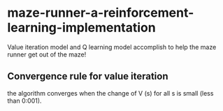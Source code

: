 # maze-runner-a-reinforcement-learning-implementation
Value iteration model and Q learning model accomplish to help the maze runner get out of the maze!

## Convergence rule for value iteration
the algorithm converges when the change of V (s) for all s is small (less than 0:001).
